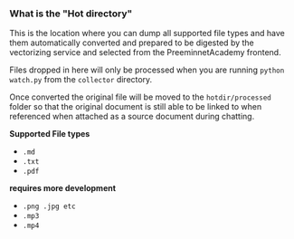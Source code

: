 ### What is the "Hot directory"

This is the location where you can dump all supported file types and have them automatically converted and prepared to be digested by the vectorizing service and selected from the PreeminnetAcademy frontend.

Files dropped in here will only be processed when you are running `python watch.py` from the `collector` directory.

Once converted the original file will be moved to the `hotdir/processed` folder so that the original document is still able to be linked to when referenced when attached as a source document during chatting.

**Supported File types**
- `.md`
- `.txt`
- `.pdf`

__requires more development__
- `.png .jpg etc`
- `.mp3`
- `.mp4`
